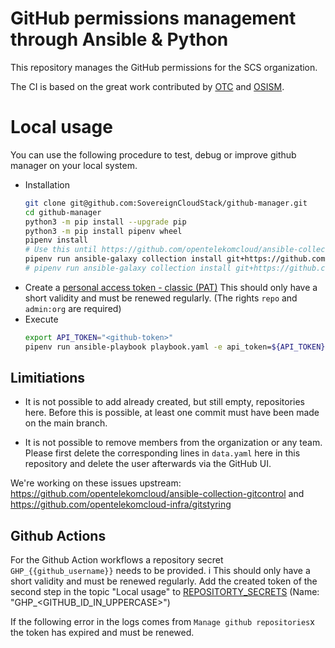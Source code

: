 # GitHub permissions management through Ansible & Python

This repository manages the GitHub permissions for the SCS organization.

The CI is based on the great work contributed by [OTC](https://github.com/opentelekomcloud/ansible-collection-gitcontrol)
and [OSISM](https://github.com/osism/github-manager).

# Local usage

You can use the following procedure to test, debug or improve github manager on your local system.

* Installation
  ```sh
  git clone git@github.com:SovereignCloudStack/github-manager.git
  cd github-manager
  python3 -m pip install --upgrade pip
  python3 -m pip install pipenv wheel
  pipenv install
  # Use this until https://github.com/opentelekomcloud/ansible-collection-gitcontrol/pull/43 is merged
  pipenv run ansible-galaxy collection install git+https://github.com/SovereignCloudStack/ansible-collection-gitcontrol.git
  # pipenv run ansible-galaxy collection install git+https://github.com/opentelekomcloud/ansible-collection-gitcontrol.git
  ```
* Create a [personal access token - classic (PAT)](https://github.com/settings/tokens)
  This should only have a short validity and must be renewed regularly.
  (The rights ``repo`` and ``admin:org`` are required)
* Execute
  ```sh
  export API_TOKEN="<github-token>"
  pipenv run ansible-playbook playbook.yaml -e api_token=${API_TOKEN}
  ```

## Limitiations

* It is not possible to add already created, but still empty, repositories here. Before this is possible,
at least one commit must have been made on the main branch.

* It is not possible to remove members from the organization or any team. Please first delete the corresponding
lines in `data.yaml` here in this repository and delete the user afterwards via the GitHub UI.

We're working on these issues upstream: <https://github.com/opentelekomcloud/ansible-collection-gitcontrol> and
<https://github.com/opentelekomcloud-infra/gitstyring>

## Github Actions

For the Github Action workflows a repository secret ``GHP_{{github_username}}`` needs to be provided. i
This should only have a short validity and must be renewed regularly.
Add the created token of the second step in the topic "Local usage" to
[REPOSITORTY_SECRETS](https://github.com/SovereignCloudStack/github-manager/settings/secrets/actions)
(Name: "GHP_<GITHUB_ID_IN_UPPERCASE>")

If the following error in the logs comes from ``Manage github repositories``x the token has
expired and must be renewed.
